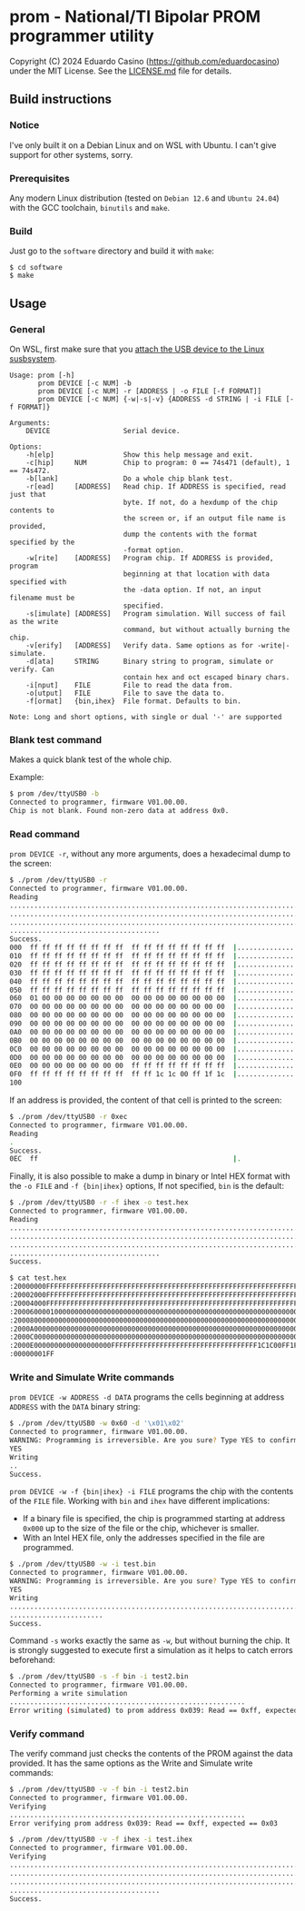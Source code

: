 # prom - National/TI Bipolar PROM programmer utility

Copyright (C) 2024 Eduardo Casino (https://github.com/eduardocasino) under the MIT License. See the [LICENSE.md](https://github.com/eduardocasino/TI-Bipolar-PROM-programmer-shield/blob/main/software/LICENSE.md) file for details.

## Build instructions

### Notice

I've only built it on a Debian Linux and on WSL with Ubuntu. I can't give support for other systems, sorry.

### Prerequisites

Any modern Linux distribution (tested on `Debian 12.6` and `Ubuntu 24.04`) with the GCC toolchain, `binutils` and `make`.

### Build

Just go to the `software` directory and build it with `make`:
```console
$ cd software
$ make
```

## Usage

### General

On WSL, first make sure that you [attach the USB device to the Linux susbsystem](https://learn.microsoft.com/en-us/windows/wsl/connect-usb#attach-a-usb-device).

```text
Usage: prom [-h]
       prom DEVICE [-c NUM] -b
       prom DEVICE [-c NUM] -r [ADDRESS | -o FILE [-f FORMAT]]
       prom DEVICE [-c NUM] {-w|-s|-v} {ADDRESS -d STRING | -i FILE [-f FORMAT]}

Arguments:
    DEVICE                  Serial device.

Options:
    -h[elp]                 Show this help message and exit.
    -c[hip]     NUM         Chip to program: 0 == 74s471 (default), 1 == 74s472.
    -b[lank]                Do a whole chip blank test.
    -r[ead]     [ADDRESS]   Read chip. If ADDRESS is specified, read just that
                            byte. If not, do a hexdump of the chip contents to
                            the screen or, if an output file name is provided,
                            dump the contents with the format specified by the
                            -format option.
    -w[rite]    [ADDRESS]   Program chip. If ADDRESS is provided, program
                            beginning at that location with data specified with
                            the -data option. If not, an input filename must be
                            specified.
    -s[imulate] [ADDRESS]   Program simulation. Will success of fail as the write
                            command, but without actually burning the chip.
    -v[erify]   [ADDRESS]   Verify data. Same options as for -write|-simulate.
    -d[ata]     STRING      Binary string to program, simulate or verify. Can
                            contain hex and oct escaped binary chars.
    -i[nput]    FILE        File to read the data from.
    -o[utput]   FILE        File to save the data to.
    -f[ormat]   {bin,ihex}  File format. Defaults to bin.

Note: Long and short options, with single or dual '-' are supported
```

### Blank test command

Makes a quick blank test of the whole chip.

Example:

```bash
$ prom /dev/ttyUSB0 -b
Connected to programmer, firmware V01.00.00.
Chip is not blank. Found non-zero data at address 0x0.
```

### Read command

`prom DEVICE -r`, without any more arguments, does a hexadecimal dump to the screen:

```bash
$ ./prom /dev/ttyUSB0 -r
Connected to programmer, firmware V01.00.00.
Reading
.........................................................................
.........................................................................
.........................................................................
.....................................
Success.
000  ff ff ff ff ff ff ff ff  ff ff ff ff ff ff ff ff  |................|
010  ff ff ff ff ff ff ff ff  ff ff ff ff ff ff ff ff  |................|
020  ff ff ff ff ff ff ff ff  ff ff ff ff ff ff ff ff  |................|
030  ff ff ff ff ff ff ff ff  ff ff ff ff ff ff ff ff  |................|
040  ff ff ff ff ff ff ff ff  ff ff ff ff ff ff ff ff  |................|
050  ff ff ff ff ff ff ff ff  ff ff ff ff ff ff ff ff  |................|
060  01 00 00 00 00 00 00 00  00 00 00 00 00 00 00 00  |................|
070  00 00 00 00 00 00 00 00  00 00 00 00 00 00 00 00  |................|
080  00 00 00 00 00 00 00 00  00 00 00 00 00 00 00 00  |................|
090  00 00 00 00 00 00 00 00  00 00 00 00 00 00 00 00  |................|
0A0  00 00 00 00 00 00 00 00  00 00 00 00 00 00 00 00  |................|
0B0  00 00 00 00 00 00 00 00  00 00 00 00 00 00 00 00  |................|
0C0  00 00 00 00 00 00 00 00  00 00 00 00 00 00 00 00  |................|
0D0  00 00 00 00 00 00 00 00  00 00 00 00 00 00 00 00  |................|
0E0  00 00 00 00 00 00 00 00  ff ff ff ff ff ff ff ff  |................|
0F0  ff ff ff ff ff ff ff ff  ff ff 1c 1c 00 ff 1f 1c  |................|
100
```

If an address is provided, the content of that cell is printed to the screen:

```bash
$ ./prom /dev/ttyUSB0 -r 0xec
Connected to programmer, firmware V01.00.00.
Reading
.
Success.
0EC  ff                                                |.               |
```

Finally, it is also possible to make a dump in binary or Intel HEX format with the `-o FILE` and `-f {bin|ihex}` options, If not specified, `bin` is the default:

```bash
$ ./prom /dev/ttyUSB0 -r -f ihex -o test.hex
Connected to programmer, firmware V01.00.00.
Reading
.........................................................................
.........................................................................
.........................................................................
.....................................
Success.

$ cat test.hex
:20000000FFFFFFFFFFFFFFFFFFFFFFFFFFFFFFFFFFFFFFFFFFFFFFFFFFFFFFFFFFFFFFFF00
:20002000FFFFFFFFFFFFFFFFFFFFFFFFFFFFFFFFFFFFFFFFFFFFFFFFFFFFFFFFFFFFFFFFE0
:20004000FFFFFFFFFFFFFFFFFFFFFFFFFFFFFFFFFFFFFFFFFFFFFFFFFFFFFFFFFFFFFFFFC0
:2000600001000000000000000000000000000000000000000000000000000000000000007F
:20008000000000000000000000000000000000000000000000000000000000000000000060
:2000A000000000000000000000000000000000000000000000000000000000000000000040
:2000C000000000000000000000000000000000000000000000000000000000000000000020
:2000E0000000000000000000FFFFFFFFFFFFFFFFFFFFFFFFFFFFFFFFFFFF1C1C00FF1F1CA0
:00000001FF
```

### Write and Simulate Write commands

`prom DEVICE -w ADDRESS -d DATA` programs the cells beginning at address `ADDRESS` with the `DATA` binary string:

```bash
$ ./prom /dev/ttyUSB0 -w 0x60 -d '\x01\x02'
Connected to programmer, firmware V01.00.00.
WARNING: Programming is irreversible. Are you sure? Type YES to confirm
YES
Writing
..
Success.
```

`prom DEVICE -w -f {bin|ihex} -i FILE` programs the chip with the contents of the `FILE` file. Working with `bin` and `ihex` have different implications:

* If a binary file is specified, the chip is programmed starting at address `0x000` up to the size of the file or the chip, whichever is smaller.
* With an Intel HEX file, only the addresses specified in the file are programmed.

```bash
$ ./prom /dev/ttyUSB0 -w -i test.bin
Connected to programmer, firmware V01.00.00.
WARNING: Programming is irreversible. Are you sure? Type YES to confirm
YES
Writing
.........................................................................
.......................
Success.
```

Command `-s` works exactly the same as `-w`, but without burning the chip. It is strongly suggested to execute first a simulation as it helps to catch errors beforehand:

```bash
$ ./prom /dev/ttyUSB0 -s -f bin -i test2.bin
Connected to programmer, firmware V01.00.00.
Performing a write simulation
..........................................................
Error writing (simulated) to prom address 0x039: Read == 0xff, expected == 0x03
```

### Verify command

The verify command just checks the contents of the PROM against the data provided. It has the same options as the Write and Simulate write commands:

```bash
$ ./prom /dev/ttyUSB0 -v -f bin -i test2.bin
Connected to programmer, firmware V01.00.00.
Verifying
..........................................................
Error verifying prom address 0x039: Read == 0xff, expected == 0x03

$ ./prom /dev/ttyUSB0 -v -f ihex -i test.ihex
Connected to programmer, firmware V01.00.00.
Verifying
.........................................................................
.........................................................................
.........................................................................
.....................................
Success.
```
